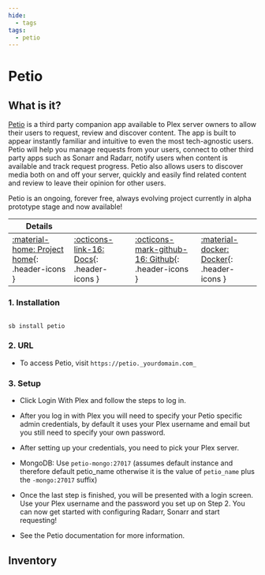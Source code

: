 ```yaml
---
hide:
  - tags
tags:
  - petio
---
```


# Petio

## What is it?

[Petio](https://petio.tv/) is a third party companion app available to Plex server owners to allow their users to request, review and discover content. The app is built to appear instantly familiar and intuitive to even the most tech-agnostic users. Petio will help you manage requests from your users, connect to other third party apps such as Sonarr and Radarr, notify users when content is available and track request progress. Petio also allows users to discover media both on and off your server, quickly and easily find related content and review to leave their opinion for other users.

Petio is an ongoing, forever free, always evolving project currently in alpha prototype stage and now available!

| Details     |             |             |             |
|-------------|-------------|-------------|-------------|
| [:material-home: Project home](https://petio.tv/){: .header-icons } | [:octicons-link-16: Docs](https://docs.petio.tv/){: .header-icons } | [:octicons-mark-github-16: Github](https://github.com/petio-team/petio){: .header-icons } | [:material-docker: Docker](https://hub.docker.com/r/hotio/petio){: .header-icons }|

### 1. Installation

``` shell

sb install petio

```

### 2. URL

- To access Petio, visit `https://petio._yourdomain.com_`

### 3. Setup

- Click Login With Plex and follow the steps to log in.

- After you log in with Plex you will need to specify your Petio specific admin credentials, by default it uses your Plex username and email but you still need to specify your own password.

- After setting up your credentials, you need to pick your Plex server.

- MongoDB: Use `petio-mongo:27017` (assumes default instance and therefore default petio_name otherwise it is the value of `petio_name` plus the `-mongo:27017` suffix)

- Once the last step is finished, you will be presented with a login screen. Use your Plex username and the password you set up on Step 2. You can now get started with configuring Radarr, Sonarr and start requesting!

- See the Petio documentation for more information.

## Inventory
<!-- BEGIN SALTBOX MANAGED VARIABLES SECTION -->
<!-- END SALTBOX MANAGED VARIABLES SECTION -->
